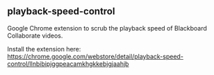 ## playback-speed-control

Google Chrome extension to scrub the playback speed of Blackboard Collaborate videos. 

Install the extension here: https://chrome.google.com/webstore/detail/playback-speed-control/llnbibipjggpeacamkhgkkebjgjaahjb 

